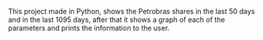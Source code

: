 This project made in Python, shows the Petrobras shares in the last 50 days and in the last 1095 days, after that it shows a graph of each of the parameters and prints the information to the user.
